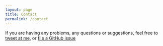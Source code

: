 ```yaml
---
layout: page
title: Contact
permalink: /contact
---
```


If you are having any problems, any questions or suggestions, feel free to [tweet at me](https://twitter.com/intent/tweet?text=%40fnwinter), or [file a GitHub issue](https://github.com/fnwinter/fnwinter.github.io/issues)
